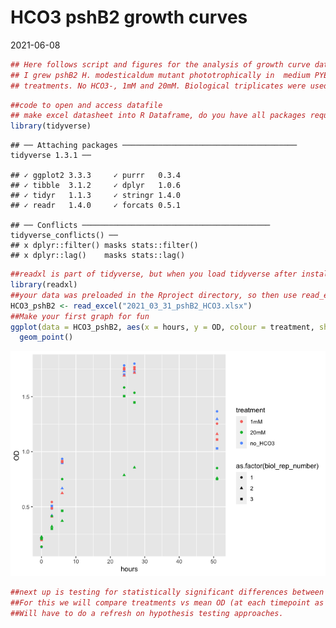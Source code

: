 HCO3 pshB2 growth curves
================
2021-06-08

``` r
## Here follows script and figures for the analysis of growth curve data from 2021_03_31 where 
## I grew pshB2 H. modesticaldum mutant phototrophically in  medium PYE + 20uM FeSO4 under different NaHCO3-
## treatments. No HCO3-, 1mM and 20mM. Biological triplicates were used for each treatment.
```

``` r
##code to open and access datafile
## make excel datasheet into R Dataframe, do you have all packages required?
library(tidyverse)
```

    ## ── Attaching packages ─────────────────────────────────────── tidyverse 1.3.1 ──

    ## ✓ ggplot2 3.3.3     ✓ purrr   0.3.4
    ## ✓ tibble  3.1.2     ✓ dplyr   1.0.6
    ## ✓ tidyr   1.1.3     ✓ stringr 1.4.0
    ## ✓ readr   1.4.0     ✓ forcats 0.5.1

    ## ── Conflicts ────────────────────────────────────────── tidyverse_conflicts() ──
    ## x dplyr::filter() masks stats::filter()
    ## x dplyr::lag()    masks stats::lag()

``` r
##readxl is part of tidyverse, but when you load tidyverse after installation it doesnt add readxl by default
library(readxl)
##your data was preloaded in the Rproject directory, so then use read_excel fucntion to retrieve the data
HCO3_pshB2 <- read_excel("2021_03_31_pshB2_HCO3.xlsx")
##Make your first graph for fun
ggplot(data = HCO3_pshB2, aes(x = hours, y = OD, colour = treatment, shape = as.factor(biol_rep_number))) +
  geom_point()
```

![](HCO3_pshB2_files/figure-gfm/unnamed-chunk-2-1.png)<!-- -->

``` r
##next up is testing for statistically significant differences between treatments. 
##For this we will compare treatments vs mean OD (at each timepoint as mean of all 3 biological reps). 
##Will have to do a refresh on hypothesis testing approaches.
```
